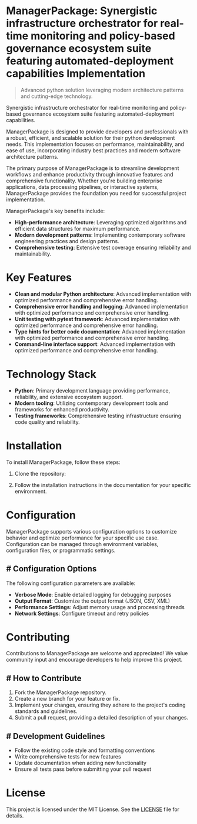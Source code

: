 <!-- fallback_ManagerPackage_20250804222152_83462 -->

# ManagerPackage: Synergistic infrastructure orchestrator for real-time monitoring and policy-based governance ecosystem suite featuring automated-deployment capabilities Implementation
> Advanced python solution leveraging modern architecture patterns and cutting-edge technology.

Synergistic infrastructure orchestrator for real-time monitoring and policy-based governance ecosystem suite featuring automated-deployment capabilities.

ManagerPackage is designed to provide developers and professionals with a robust, efficient, and scalable solution for their python development needs. This implementation focuses on performance, maintainability, and ease of use, incorporating industry best practices and modern software architecture patterns.

The primary purpose of ManagerPackage is to streamline development workflows and enhance productivity through innovative features and comprehensive functionality. Whether you're building enterprise applications, data processing pipelines, or interactive systems, ManagerPackage provides the foundation you need for successful project implementation.

ManagerPackage's key benefits include:

* **High-performance architecture**: Leveraging optimized algorithms and efficient data structures for maximum performance.
* **Modern development patterns**: Implementing contemporary software engineering practices and design patterns.
* **Comprehensive testing**: Extensive test coverage ensuring reliability and maintainability.

# Key Features

* **Clean and modular Python architecture**: Advanced implementation with optimized performance and comprehensive error handling.
* **Comprehensive error handling and logging**: Advanced implementation with optimized performance and comprehensive error handling.
* **Unit testing with pytest framework**: Advanced implementation with optimized performance and comprehensive error handling.
* **Type hints for better code documentation**: Advanced implementation with optimized performance and comprehensive error handling.
* **Command-line interface support**: Advanced implementation with optimized performance and comprehensive error handling.

# Technology Stack

* **Python**: Primary development language providing performance, reliability, and extensive ecosystem support.
* **Modern tooling**: Utilizing contemporary development tools and frameworks for enhanced productivity.
* **Testing frameworks**: Comprehensive testing infrastructure ensuring code quality and reliability.

# Installation

To install ManagerPackage, follow these steps:

1. Clone the repository:


2. Follow the installation instructions in the documentation for your specific environment.

# Configuration

ManagerPackage supports various configuration options to customize behavior and optimize performance for your specific use case. Configuration can be managed through environment variables, configuration files, or programmatic settings.

## # Configuration Options

The following configuration parameters are available:

* **Verbose Mode**: Enable detailed logging for debugging purposes
* **Output Format**: Customize the output format (JSON, CSV, XML)
* **Performance Settings**: Adjust memory usage and processing threads
* **Network Settings**: Configure timeout and retry policies

# Contributing

Contributions to ManagerPackage are welcome and appreciated! We value community input and encourage developers to help improve this project.

## # How to Contribute

1. Fork the ManagerPackage repository.
2. Create a new branch for your feature or fix.
3. Implement your changes, ensuring they adhere to the project's coding standards and guidelines.
4. Submit a pull request, providing a detailed description of your changes.

## # Development Guidelines

* Follow the existing code style and formatting conventions
* Write comprehensive tests for new features
* Update documentation when adding new functionality
* Ensure all tests pass before submitting your pull request

# License

This project is licensed under the MIT License. See the [LICENSE](https://github.com/coralnws/ManagerPackage/blob/main/LICENSE) file for details.
